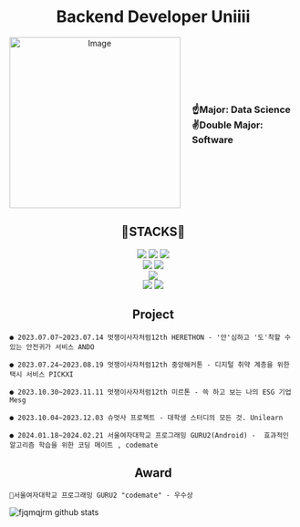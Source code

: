 <div align=center><h1>Backend Developer Uniiii</h1></div>
<div align=center> 
  
<div style="display: flex; justify-content: center; align-items: center;">
    <img src="https://github.com/fjqmqjrm/fjqmqjrm/assets/126189239/39d8784a-3a20-41d4-8a0e-c296a934c463" alt="Image" width="300" height="300">
    <div style="margin-left: 20px; text-align: left;">
       <h3>☝️Major: Data Science  ✌️Double Major: Software</h3>
    </div>
  </div>


</div>


<div align=center><h2>🔧STACKS🔧</h2></div>
<div align=center> 
  <img src="https://img.shields.io/badge/java-007396?style=for-the-badge&logo=java&logoColor=white"> 
  <img src="https://img.shields.io/badge/c++-00599C?style=for-the-badge&logo=c%2B%2B&logoColor=white">
  <img src="https://img.shields.io/badge/python-3776AB?style=for-the-badge&logo=python&logoColor=white"> 
  <br>
 <img src="https://img.shields.io/badge/spring-6DB33F?style=for-the-badge&logo=spring&logoColor=white"> 
  <img src="https://img.shields.io/badge/django-092E20?style=for-the-badge&logo=django&logoColor=white">
  <br>
  <img src="https://img.shields.io/badge/kotlin-7F52FF?style=for-the-badge&logo=kotlin&logoColor=white">
  <br>
  <img src="https://img.shields.io/badge/github-181717?style=for-the-badge&logo=github&logoColor=white">
  <img src="https://img.shields.io/badge/git-F05032?style=for-the-badge&logo=git&logoColor=white">
  <br>
</div>


</div>

<div align=center><h2>Project</h2></div>

  
    ● 2023.07.07~2023.07.14 멋쟁이사자처럼12th HERETHON - '안'심하고 '도'착할 수 있는 안전귀가 서비스 ANDO 
  
    ● 2023.07.24~2023.08.19 멋쟁이사자처럼12th 중앙해커톤 - 디지털 취약 계층을 위한 택시 서비스 PICKXI
 
    ● 2023.10.30~2023.11.11 멋쟁이사자처럼12th 미르톤 - 쓱 하고 보는 나의 ESG 기업 Mesg 
  
    ● 2023.10.04~2023.12.03 슈멋사 프로젝트 - 대학생 스터디의 모든 것. Unilearn 
  
    ● 2024.01.18~2024.02.21 서울여자대학교 프로그래밍 GURU2(Android) -  효과적인 알고리즘 학습을 위한 코딩 메이트 , codemate

</div>



<div align=center><h2>Award</h2></div>

  
    🏅서울여자대학교 프로그래밍 GURU2 "codemate" - 우수상

</div>


![fjqmqjrm github stats](https://github-readme-stats.vercel.app/api?username=fjqmqjrm&show_icons=true)
<!--
**fjqmqjrm/fjqmqjrm** is a ✨ _special_ ✨ repository because its `README.md` (this file) appears on your GitHub profile.

Here are some ideas to get you started:

- 🔭 I’m currently working on ...
- 🌱 I’m currently learning ...
- 👯 I’m looking to collaborate on ...
- 🤔 I’m looking for help with ...
- 💬 Ask me about ...
- 📫 How to reach me: ...
- 😄 Pronouns: ...
- ⚡ Fun fact: ...
-->

